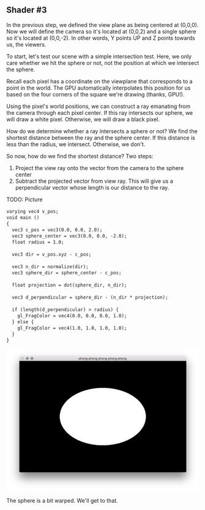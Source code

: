 ## Shader \#3

In the previous step, we defined the view plane as being centered at (0,0,0). Now we will define the camera so it's located at (0,0,2) and 
a single sphere so it's located at (0,0,-2). In other words, Y points UP and Z points towards us, the viewers.

To start, let's test our scene with a simple intersection test. Here, we only care whether we hit the sphere or not, not the 
position at which we intersect the sphere.

Recall each pixel has a coordinate on the viewplane that corresponds to a point in the world. The GPU automatically interpolates this 
position for us based on the four corners of the square we're drawing (thanks, GPU!).

Using the pixel's world positions, we can construct a ray emanating from the camera through each pixel center. If this ray 
intersects our sphere, we will draw a white pixel. Otherwise, we will draw a black pixel.

How do we determine whether a ray intersects a sphere or not?  We find the shortest distance between the ray and the sphere center. 
If this distance is less than the radius, we intersect. Otherwise, we don't. 

So now, how do we find the shortest distance? Two steps:
1) Project the view ray onto the vector from the camera to the sphere center
2) Subtract the projected vector from view ray. This will give us a perpendicular vector whose length is our distance to the ray.

TODO: Picture

```
varying vec4 v_pos;
void main ()
{
  vec3 c_pos = vec3(0.0, 0.0, 2.0);
  vec3 sphere_center = vec3(0.0, 0.0, -2.0);
  float radius = 1.0;

  vec3 dir = v_pos.xyz - c_pos;

  vec3 n_dir = normalize(dir);
  vec3 sphere_dir = sphere_center - c_pos;

  float projection = dot(sphere_dir, n_dir);

  vec3 d_perpendicular = sphere_dir - (n_dir * projection);

  if (length(d_perpendicular) > radius) {
    gl_FragColor = vec4(0.0, 0.0, 0.0, 1.0);
  } else {
    gl_FragColor = vec4(1.0, 1.0, 1.0, 1.0);
  }
}
```

![step_03](https://github.com/vipyne/opengLOL/blob/master/screenshots/step_05.png)

The sphere is a bit warped. We'll get to that.
